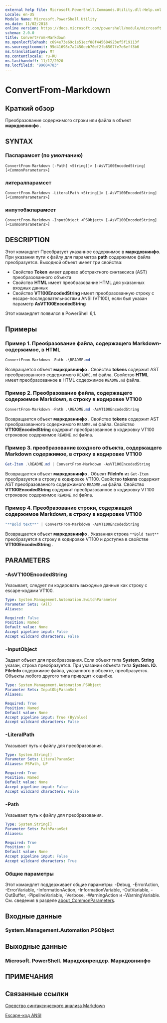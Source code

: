 ```yaml
---
external help file: Microsoft.PowerShell.Commands.Utility.dll-Help.xml
Locale: en-US
Module Name: Microsoft.PowerShell.Utility
ms.date: 11/02/2018
online version: https://docs.microsoft.com/powershell/module/microsoft.powershell.utility/convertfrom-markdown?view=powershell-7.2&WT.mc_id=ps-gethelp
schema: 2.0.0
title: ConvertFrom-Markdown
ms.openlocfilehash: c694e73e69c1e51ecf88f445684923ef5f19113f
ms.sourcegitcommit: 95d41698c7a2450eeb70ef2fb6507fe7e6eff3b6
ms.translationtype: MT
ms.contentlocale: ru-RU
ms.lasthandoff: 11/17/2020
ms.locfileid: "99604783"
---
```

# ConvertFrom-Markdown

## Краткий обзор
Преобразование содержимого строки или файла в объект **маркдовнинфо** .

## SYNTAX

### Паспарамсет (по умолчанию)

```
ConvertFrom-Markdown [-Path] <String[]> [-AsVT100EncodedString] [<CommonParameters>]
```

### литералпарамсет

```
ConvertFrom-Markdown -LiteralPath <String[]> [-AsVT100EncodedString] [<CommonParameters>]
```

### инпутобжпарамсет

```
ConvertFrom-Markdown -InputObject <PSObject> [-AsVT100EncodedString] [<CommonParameters>]
```

## DESCRIPTION

Этот командлет Преобразует указанное содержимое в **маркдовнинфо**. При указании пути к файлу для параметра **path** содержимое файла преобразуется. Выходной объект имеет три свойства:

- Свойство **Token** имеет дерево абстрактного синтаксиса (AST) преобразованного объекта
- Свойство **HTML** имеет преобразование HTML для указанных входных данных
- Свойство **VT100EncodedString** имеет преобразованную строку с escape-последовательностями ANSI (VT100), если был указан параметр **AsVT100EncodedString**

Этот командлет появился в PowerShell 6,1.

## Примеры

### Пример 1. Преобразование файла, содержащего Markdown-содержимое, в HTML

```powershell
ConvertFrom-Markdown -Path .\README.md
```

Возвращается объект **маркдовнинфо** . Свойство **tokens** содержит AST преобразованного содержимого `README.md` файла. Свойство **HTML** имеет преобразованное в HTML содержимое `README.md` файла.

### Пример 2. Преобразование файла, содержащего содержимое Markdown, в строку в кодировке VT100

```powershell
ConvertFrom-Markdown -Path .\README.md -AsVT100EncodedString
```

Возвращается объект **маркдовнинфо** . Свойство **tokens** содержит AST преобразованного содержимого `README.md` файла. Свойство **VT100EncodedString** содержит преобразованное в кодировку VT100 строковое содержимое `README.md` файла.

### Пример 3. преобразование входного объекта, содержащего Markdown содержимое, в строку в кодировке VT100

```powershell
Get-Item .\README.md | ConvertFrom-Markdown -AsVT100EncodedString
```

Возвращается объект **маркдовнинфо** . Объект **FileInfo** из `Get-Item` преобразуется в строку в кодировке VT100. Свойство **tokens** содержит AST преобразованного содержимого `README.md` файла. Свойство **VT100EncodedString** содержит преобразованное в кодировку VT100 строковое содержимое `README.md` файла.

### Пример 4. Преобразование строки, содержащей содержимое Markdown, в строку в кодировке VT100

```powershell
"**Bold text**" | ConvertFrom-Markdown -AsVT100EncodedString
```

Возвращается объект **маркдовнинфо** . Указанная строка `**Bold text**` преобразуется в строку в кодировке VT100 и доступна в свойстве **VT100EncodedString** .

## PARAMETERS

### -AsVT100EncodedString

Указывает, следует ли кодировать выходные данные как строку с escape-кодами VT100.

```yaml
Type: System.Management.Automation.SwitchParameter
Parameter Sets: (All)
Aliases:

Required: False
Position: Named
Default value: None
Accept pipeline input: False
Accept wildcard characters: False
```

### -InputObject

Задает объект для преобразования. Если объект типа **System. String** указан, строка преобразуется. При указании объекта типа **System. IO. FileInfo** содержимое файла, указанного в объекте, преобразуется. Объекты любого другого типа приводят к ошибке.

```yaml
Type: System.Management.Automation.PSObject
Parameter Sets: InputObjParamSet
Aliases:

Required: True
Position: Named
Default value: None
Accept pipeline input: True (ByValue)
Accept wildcard characters: False
```

### -LiteralPath

Указывает путь к файлу для преобразования.

```yaml
Type: System.String[]
Parameter Sets: LiteralParamSet
Aliases: PSPath, LP

Required: True
Position: Named
Default value: None
Accept pipeline input: False
Accept wildcard characters: False
```

### -Path

Указывает путь к файлу для преобразования.

```yaml
Type: System.String[]
Parameter Sets: PathParamSet
Aliases:

Required: True
Position: 0
Default value: None
Accept pipeline input: False
Accept wildcard characters: True
```

### Общие параметры

Этот командлет поддерживает общие параметры: -Debug, -ErrorAction, -ErrorVariable, -InformationAction, -InformationVariable, -OutVariable, -OutBuffer, -PipelineVariable, -Verbose, -WarningAction и -WarningVariable. См. сведения в разделе [about_CommonParameters](https://go.microsoft.com/fwlink/?LinkID=113216).

## Входные данные

### System.Management.Automation.PSObject

## Выходные данные

### Microsoft. PowerShell. Маркдовнрендер. Маркдовнинфо

## ПРИМЕЧАНИЯ

## Связанные ссылки

[Средство синтаксического анализа Markdown](https://github.com/lunet-io/markdig)

[Escape-код ANSI](https://wikipedia.org/wiki/ANSI_escape_code)


